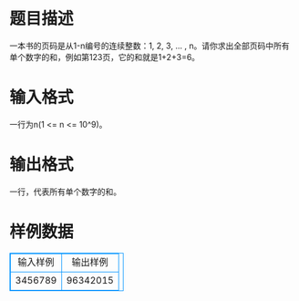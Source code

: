 # 

 
 # 题目描述 
一本书的页码是从1-n编号的连续整数：1,&nbsp;2,&nbsp;3,&nbsp;...&nbsp;,&nbsp;n。请你求出全部页码中所有单个数字的和，例如第123页，它的和就是1+2+3=6。 

 
 # 输入格式 
一行为n(1&nbsp;&lt;=&nbsp;n&nbsp;&lt;=&nbsp;10^9)。 

 
 # 输出格式 
一行，代表所有单个数字的和。 
# 样例数据
<style>
        table,table tr th, table tr td { border:1px solid #0094ff; }
        table { width: 200px; min-height: 25px; line-height: 25px; text-align: center; border-collapse: collapse;}   
    </style>
<table>
	<tr>
		<td>输入样例</td>
		<td>输出样例</td>
	</tr>
<tr><td>3456789</td><td>96342015</td></tr></table>
